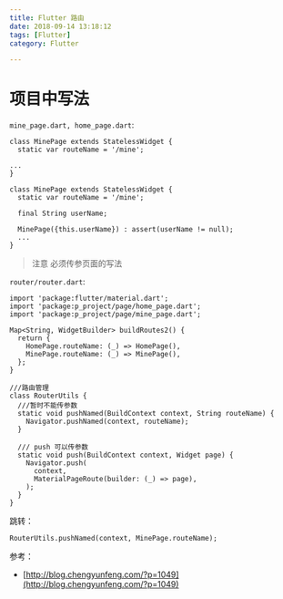 ```yaml
---
title: Flutter 路由
date: 2018-09-14 13:18:12
tags: [Flutter]
category: Flutter

---
```



# 项目中写法

`mine_page.dart, home_page.dart`:

```
class MinePage extends StatelessWidget {
  static var routeName = '/mine';

...
}

class MinePage extends StatelessWidget {
  static var routeName = '/mine';

  final String userName;

  MinePage({this.userName}) : assert(userName != null);
  ...
}
```

>注意 必须传参页面的写法

`router/router.dart`:

```
import 'package:flutter/material.dart';
import 'package:p_project/page/home_page.dart';
import 'package:p_project/page/mine_page.dart';

Map<String, WidgetBuilder> buildRoutes2() {
  return {
    HomePage.routeName: (_) => HomePage(),
    MinePage.routeName: (_) => MinePage(),
  };
}

///路由管理
class RouterUtils {
  ///暂时不能传参数
  static void pushNamed(BuildContext context, String routeName) {
    Navigator.pushNamed(context, routeName);
  }

  /// push 可以传参数
  static void push(BuildContext context, Widget page) {
    Navigator.push(
      context,
      MaterialPageRoute(builder: (_) => page),
    );
  }
}
```

跳转：

```
RouterUtils.pushNamed(context, MinePage.routeName);
```


参考：

- [http://blog.chengyunfeng.com/?p=1049](http://blog.chengyunfeng.com/?p=1049)